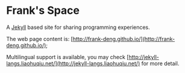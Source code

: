 Frank's Space
=============

A [Jekyll](http://jekyllrb.com/) based site for sharing programming experiences.

The web page content is: [http://frank-deng.github.io/](http://frank-deng.github.io/);

Multilingual support is available, you may check [http://jekyll-langs.liaohuqiu.net/](http://jekyll-langs.liaohuqiu.net/) for more detail.

